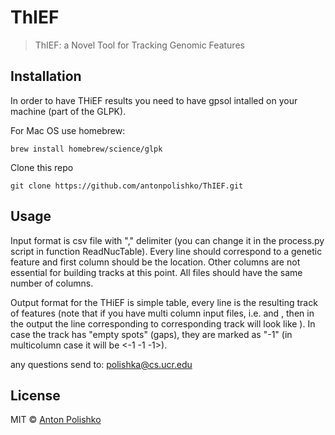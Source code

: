 # ThIEF 

> ThIEF: a Novel Tool for Tracking Genomic Features


## Installation

In order to have THiEF results you need to have gpsol intalled on your machine (part of the GLPK).


For Mac OS use homebrew: 
```
brew install homebrew/science/glpk
```

Clone this repo
```
git clone https://github.com/antonpolishko/ThIEF.git
```

## Usage

Input format is csv file with "," delimiter (you can change it in the process.py script in function ReadNucTable). Every line should correspond to a genetic feature and first column should be the location. Other columns are not essential for building tracks at this point. All files should have the same number of columns. 


Output format for the THiEF is simple table, every line is the resulting track of features (note that if you have multi column input files, i.e. <x1 a1 b1> and <y2 p2 q2>, then in the output the line corresponding to corresponding track will look like <x1 a1 b1 y2 p2 q2>). In case the track has "empty spots" (gaps), they are marked as "-1" (in multicolumn case it will be <-1 -1 -1>).

any questions send to: polishka@cs.ucr.edu

## License

MIT © [Anton Polishko](http://www.cs.ucr.edu/~polishka)
